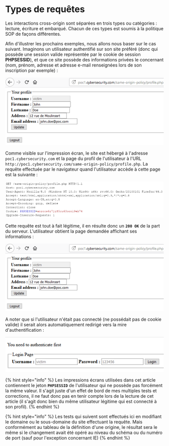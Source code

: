 # Types de requêtes

Les interactions cross-origin sont séparées en trois types ou catégories : lecture, écriture et embarqué. Chacun de ces types est soumis à la politique SOP de façons différentes.

Afin d'illustrer les prochains exemples, nous allons nous baser sur le cas suivant. Imaginons un utilisateur authentifié sur son site préféré \(donc qui possède une session valide représentée par le cookie de session **PHPSESSID**\), et que ce site possède des informations privées le concernant \(nom, prénom, adresse et adresse e-mail renseignées lors de son inscription par exemple\) :

![](../../../../.gitbook/assets/2d974f5fac26466ff41173e2e7ec054e.png)

Comme visible sur l'impression écran, le site est hébergé à l'adresse `poc1.cybersecurity.com` et la page du profil de l'utilisateur à l'URL `http://poc1.cybersecurity.com/same-origin-policy/profile.php`. La requête effectuée par le navigateur quand l'utilisateur accède à cette page est la suivante :

![](../../../../.gitbook/assets/46e4d334531b11123d1e0f56e9a630eb.png)

Cette requête est tout à fait légitime, il en résulte donc un **`200 OK`** de la part du serveur. L'utilisateur obtient la page demandée affichant ses informations :

![](../../../../.gitbook/assets/2d974f5fac26466ff41173e2e7ec054e.png)

A noter que si l'utilisateur n'était pas connecté \(ne possédait pas de cookie valide\) il serait alors automatiquement redirigé vers la mire d'authentification :

![](../../../../.gitbook/assets/89334b1b935ab131a040d86f29b433dc.png)

{% hint style="info" %}
Les impressions écrans utilisées dans cet article contiennent le jeton **`PHPSESSID`** de l'utilisateur qui ne possède pas forcément la même valeur. Il s'agit juste d'un effet de bord de mes multiples tests et corrections, il ne faut donc pas en tenir compte lors de la lecture de cet article \(il s'agit donc bien du même utilisateur légitime qui est connecté à son profil\).
{% endhint %}

{% hint style="info" %}
Les tests qui suivent sont effectués ici en modifiant le domaine ou le sous-domaine du site effectuant la requête. Mais conformément au tableau de la définition d'une origine, le résultat sera le même si le changement avait été opéré au niveau du schéma ou du numéro de port \(sauf pour l'exception concernant IE\)
{% endhint %}



